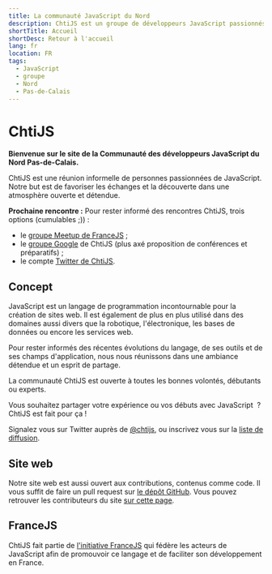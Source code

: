 ```yaml
---
title: La communauté JavaScript du Nord
description: ChtiJS est un groupe de développeurs JavaScript passionnés qui échangent régulièrement découvertes et bonnes pratiques autour d'une bière dans une ambiance décontractée.
shortTitle: Accueil
shortDesc: Retour à l'accueil
lang: fr
location: FR
tags:
  - JavaScript
  - groupe
  - Nord
  - Pas-de-Calais
---
```


# ChtiJS
**Bienvenue sur le site de la Communauté des développeurs JavaScript du Nord
 Pas-de-Calais.**

ChtiJS est une réunion informelle de personnes passionnées de JavaScript. Notre
 but est de favoriser les échanges et la découverte dans une atmosphère ouverte
 et détendue.

**Prochaine rencontre :**
Pour rester informé des rencontres ChtiJS, trois options (cumulables ;)) :
- le [groupe Meetup de FranceJS](http://www.meetup.com/FranceJS/) ;
- le [groupe Google](https://groups.google.com/forum/#!topic/chtijs) de ChtiJS
 (plus axé proposition de conférences et préparatifs) ;
- le compte [Twitter de ChtiJS](https://twitter.com/chtijs).

## Concept

JavaScript est un langage de programmation incontournable pour la création
 de sites web. Il est également de plus en plus utilisé dans des domaines aussi
 divers que la robotique, l'électronique, les bases de données ou encore
 les services web.

Pour rester informés des récentes évolutions du langage, de ses outils et de ses
 champs d'application, nous nous réunissons dans une ambiance détendue et un
 esprit de partage.

La communauté ChtiJS est ouverte à toutes les bonnes volontés, débutants ou
 experts.

Vous souhaitez partager votre expérience ou vos débuts avec JavaScript  ? ChtiJS
 est fait pour ça !

Signalez vous sur Twitter auprès de [@chtijs](https://twitter.com/chtijs), ou
 inscrivez vous sur la
 [liste de diffusion](https://groups.google.com/forum/#!forum/chtijs).

## Site web

Notre site web est aussi ouvert aux contributions, contenus comme code. Il vous
 suffit de faire un pull request sur
 [le dépôt GitHub](https://github.com/ChtiJS/chtijs.francejs.org). Vous pouvez
 retrouver les contributeurs du site [sur cette page](/credits/index.html).

## FranceJS

ChtiJS fait partie de [l'initiative FranceJS](http://francejs.org) qui fédère
 les acteurs de JavaScript afin de promouvoir ce langage et de faciliter son
 développement en France.
